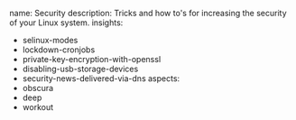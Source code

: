 name: Security
description: Tricks and how to's for increasing the security of your Linux system.
insights:
  - selinux-modes
  - lockdown-cronjobs
  - private-key-encryption-with-openssl
  - disabling-usb-storage-devices
  - security-news-delivered-via-dns
aspects:
  - obscura
  - deep
  - workout
